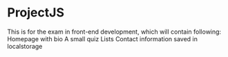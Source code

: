 # ProjectJS
This is for the exam in front-end development, which will contain following:
Homepage with bio
A small quiz
Lists 
Contact information saved in localstorage
